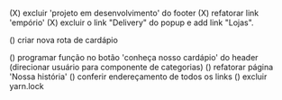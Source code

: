 (X) excluir 'projeto em desenvolvimento' do footer
(X) refatorar link 'empório'
(X) excluir o link "Delivery" do popup e add link "Lojas".

() criar nova rota de cardápio

() programar função no botão 'conheça nosso cardápio' do header (direcionar usuário para componente de categorias)
() refatorar página 'Nossa história'
() conferir endereçamento de todos os links
() excluir yarn.lock
